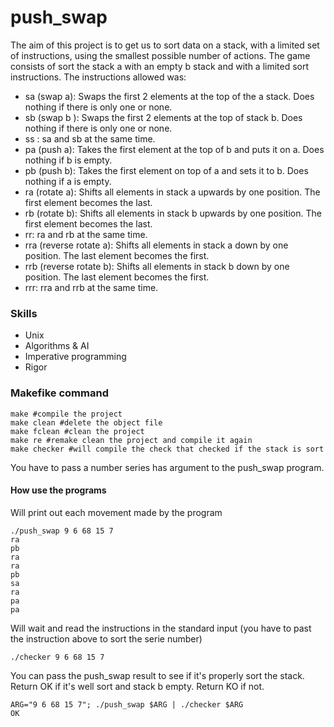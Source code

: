 # push_swap
The aim of this project is to get us to sort data on a stack, with a limited set of instructions, using the smallest possible number of actions. 
The game consists of sort the stack a with an empty b stack and with a limited sort instructions.
The instructions allowed was: 
  - sa (swap a): Swaps the first 2 elements at the top of the a stack. Does nothing if there is only one or none.
  - sb (swap b ): Swaps the first 2 elements at the top of stack b. Does nothing if there is only one or none.
  - ss : sa and sb at the same time.
  - pa (push a): Takes the first element at the top of b and puts it on a. Does nothing if b is empty.
  - pb (push b): Takes the first element on top of a and sets it to b. Does nothing if a is empty.
  - ra (rotate a): Shifts all elements in stack a upwards by one position. The first element becomes the last.
  - rb (rotate b): Shifts all elements in stack b upwards by one position. The first element becomes the last.
  - rr: ra and rb at the same time.
  - rra (reverse rotate a): Shifts all elements in stack a down by one position. The last element becomes the first.
  - rrb (reverse rotate b): Shifts all elements in stack b down by one position. The last element becomes the first.
  - rrr: rra and rrb at the same time.

### Skills

  - Unix
  - Algorithms & AI
  - Imperative programming
  - Rigor

### Makefike command

```make
make #compile the project
make clean #delete the object file
make fclean #clean the project
make re #remake clean the project and compile it again
make checker #will compile the check that checked if the stack is sort
```

You have to pass a number series has argument to the push_swap program.

#### How use the programs
Will print out each movement made by the program
```terminal
./push_swap 9 6 68 15 7
ra
pb
ra
ra
pb
sa
ra
pa
pa
```
Will wait and read the instructions in the standard input (you have to past the instruction above to sort the serie number)
```terminal
./checker 9 6 68 15 7

```
You can pass the push_swap result to see if it's properly sort the stack. 
Return OK if it's well sort and stack b empty.
Return KO if not.
```terminal
ARG="9 6 68 15 7"; ./push_swap $ARG | ./checker $ARG
OK
```
